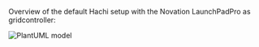 Overview of the default Hachi setup with the Novation LaunchPadPro as gridcontroller:

![PlantUML model](http://www.plantuml.com/plantuml/png/5Osn3K8n30Lxfe05ubzJ_LM2OqWaVpkAdyNwXEfEkkBEG5t8Is-FOQpP99VUEp3ZIRJgjtm6UhuoPB4Rn53OBuf3nOxHQ4Hqfx16EvimXbjGSwOGvDmgxvgACl-JKwnj_W00)
